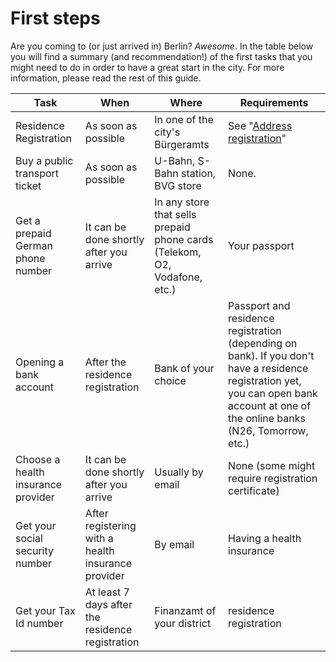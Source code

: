 # First steps

Are you coming to (or just arrived in) Berlin? *Awesome*.
In the table below you will find a summary (and recommendation!) of the first tasks that you might need to do in order to have a great start in the city. For more information, please read the rest of this guide.

| Task  | When | Where | Requirements |
| ------------- | ------------- |------------- | ------------- |
| Residence Registration | As soon as possible | In one of the city's Bürgeramts | See "[Address registration](/pages/address-registration.md#address-registration)"
| Buy a public transport ticket | As soon as possible | U-Bahn, S-Bahn station, BVG store | None. 
| Get a prepaid German phone number | It can be done shortly after you arrive | In any store that sells prepaid phone cards (Telekom, O2, Vodafone, etc.) | Your passport
| Opening a bank account | After the residence registration | Bank of your choice | Passport and residence registration (depending on bank). If you don't have a residence registration yet, you can open bank account at one of the online banks (N26, Tomorrow, etc.)
| Choose a health insurance provider | It can be done shortly after you arrive | Usually by email | None (some might require registration certificate)
| Get your social security number | After registering with a health insurance provider | By email | Having a health insurance
| Get your Tax Id number | At least 7 days after the residence registration  | Finanzamt of your district | residence registration
